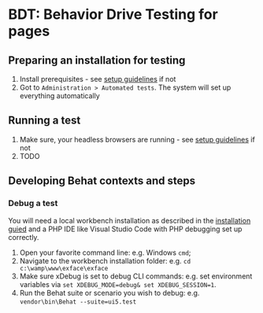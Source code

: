 # BDT: Behavior Drive Testing for pages

## Preparing an installation for testing

1. Install prerequisites - see [setup guidelines](Setup/index.md) if not
2. Got to `Administration > Automated tests`. The system will set up everything automatically

## Running a test

1. Make sure, your headless browsers are running - see [setup guidelines](Setup/index.md) if not
2. TODO

## Developing Behat contexts and steps

### Debug a test

You will need a local workbench installation as described in the [installation guied](https://github.com/ExFace/Core/blob/1.x-dev/Docs/Installation/index.md) and a PHP IDE like Visual Studio Code with PHP debugging set up correctly.

1. Open your favorite command line: e.g. Windows `cmd`;
2. Navigate to the workbench installation folder: e.g. `cd c:\wamp\www\exface\exface`
3. Make sure xDebug is set to debug CLI commands: e.g. set environment variables via `set XDEBUG_MODE=debug& set XDEBUG_SESSION=1`.
4. Run the Behat suite or scenario you wish to debug: e.g. `vendor\bin\Behat --suite=ui5.test`